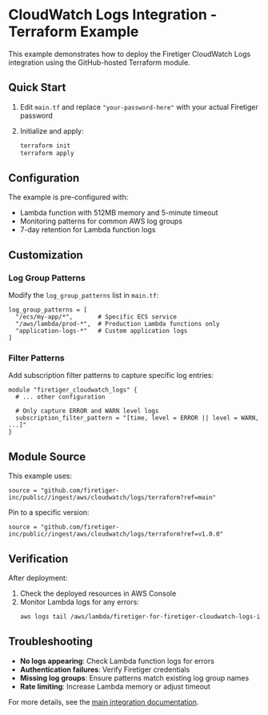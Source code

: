 # CloudWatch Logs Integration - Terraform Example

This example demonstrates how to deploy the Firetiger CloudWatch Logs integration using the GitHub-hosted Terraform module.

## Quick Start

1. Edit `main.tf` and replace `"your-password-here"` with your actual Firetiger password

2. Initialize and apply:
   ```bash
   terraform init
   terraform apply
   ```

## Configuration

The example is pre-configured with:
- Lambda function with 512MB memory and 5-minute timeout
- Monitoring patterns for common AWS log groups
- 7-day retention for Lambda function logs

## Customization

### Log Group Patterns

Modify the `log_group_patterns` list in `main.tf`:

```hcl
log_group_patterns = [
  "/ecs/my-app/*",       # Specific ECS service
  "/aws/lambda/prod-*",  # Production Lambda functions only
  "application-logs-*"   # Custom application logs
]
```

### Filter Patterns

Add subscription filter patterns to capture specific log entries:

```hcl
module "firetiger_cloudwatch_logs" {
  # ... other configuration
  
  # Only capture ERROR and WARN level logs
  subscription_filter_pattern = "[time, level = ERROR || level = WARN, ...]"
}
```

## Module Source

This example uses:
```hcl
source = "github.com/firetiger-inc/public//ingest/aws/cloudwatch/logs/terraform?ref=main"
```

Pin to a specific version:
```hcl
source = "github.com/firetiger-inc/public//ingest/aws/cloudwatch/logs/terraform?ref=v1.0.0"
```

## Verification

After deployment:

1. Check the deployed resources in AWS Console
2. Monitor Lambda logs for any errors:
   ```bash
   aws logs tail /aws/lambda/firetiger-for-firetiger-cloudwatch-logs-ingester --follow
   ```

## Troubleshooting

- **No logs appearing**: Check Lambda function logs for errors
- **Authentication failures**: Verify Firetiger credentials
- **Missing log groups**: Ensure patterns match existing log group names
- **Rate limiting**: Increase Lambda memory or adjust timeout

For more details, see the [main integration documentation](/ingest/aws/cloudwatch/logs/README.md).